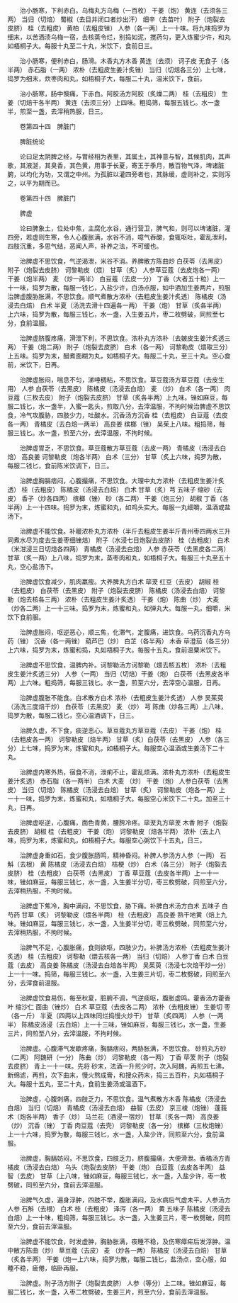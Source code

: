 <!-- { "loadSidebar": true } -->
　　治小肠寒，下利赤白。乌梅丸方乌梅（一百枚） 干姜（炮） 黄连（去须各三两） 当归（切焙） 蜀椒（去目并闭口者炒出汗） 细辛（去苗叶） 附子（炮裂去皮脐） 桂（去粗皮） 黄柏（去粗皮锉） 人参（各一两）上一十味。将九味捣罗为细末，以苦酒渍乌梅一宿，去核蒸令烂，别捣如泥，搅药匀，更入炼蜜少许，和丸如梧桐子大。每服十丸至二十丸，米饮下，食前日三。

　　治小肠寒，便利赤白，肠滑。木香丸方木香 黄连（去须） 诃子皮 无食子（各半两） 赤石脂（一两） 浓朴（去粗皮生姜汁炙锉） 当归（切焙各三分）上七味，捣罗为细末，炊枣肉和丸，如梧桐子大，每服二十丸，温米饮下，食前。

　　治小肠寒，肠中懊痛，下赤白。阿胶汤方阿胶（炙燥二两） 桂（去粗皮） 生姜（切焙干各半两） 黄连（去须三分）上四味。粗捣筛，每服五钱匕。水一盏半，煎至一盏，去滓稍热服，日三。

　　卷第四十四　脾脏门

　　脾脏统论

　　论曰足太阴脾之经，与胃经相为表里，其属土，其神意与智，其候肌肉，其声歌，其液涎，其臭香，其色黄，用事于长夏，寄王于季月，散百物气泽，埤诸脏腑，以均化为功，又谓之中州。为孤脏以灌四旁者也，其脉缓，虚则补之，实则泻之，以平为期而已。

　　卷第四十四　脾脏门

　　脾虚

　　论曰脾象土，位处中焦，主腐化水谷，通行营卫，脾气和，则可以埤诸脏，灌四旁，若虚则生寒，令人心腹胀满，水谷不消，噫气吞酸，食辄呕吐，霍乱泄利，四肢沉重，多思气结，恶闻人声，补养之法，不可缓也。

　　治脾虚不思饮食，气逆渴泄，米谷不消。养脾散方陈曲炒 白茯苓（去黑皮） 附子（炮裂去皮脐） 诃黎勒皮（煨） 甘草（炙） 人参草豆蔻（去皮炮各一两） 干姜（炮半两） 麦 （炒一两半） 白豆蔻（去皮一分） 丁香（大者五十粒）上一十一味，捣罗为散，每服一钱匕，入盐少许，白汤点服，如中酒加生姜两片，煎服治脾虚腹胁胀满，不思饮食。顺气煮散方浓朴（去粗皮生姜汁炙透） 陈橘皮（汤浸去白焙） 白术 半夏（汤洗去滑十四遍各一两） 干姜（炮） 甘草（炙各半两）上六味，捣罗为散，每服三钱匕，水一盏，入生姜五片，枣二枚劈破，同煎至七分，食前温服。

　　治脾虚脐腹疼痛，滑泄下利，不思饮食。浓朴丸方浓朴（去皴皮生姜汁炙透三两） 干姜（炮二两） 附子（炮裂去皮脐） 白术（各一两） 诃黎勒皮（煨取三分）上五味。捣罗为末，醋煮面糊为丸，如梧桐子大。每服二十丸，至三十丸。空心食前，米饮下，日再。

　　治脾虚胀闷，喘息不匀，涕唾稠粘，不思饮食。草豆蔻汤方草豆蔻（去皮生用） 人参 白茯苓（去黑皮） 陈橘皮（汤浸去白焙） 麦 （炒） 白术（各一两） 肉豆蔻（三枚去皮） 附子（炮裂去皮脐） 甘草（炙各半两）上九味。锉如麻豆，每服二钱匕，水一盏半，入蜜一匙头，煎取八分，去滓温服，不拘时候治脾虚不思饮食，冷气攻腹胁，四肢少力，吐酸水。沉香汤方沉香 桂（去粗皮） 白豆蔻（去皮各一两） 青橘皮（去白焙一两半） 高良姜 槟榔（锉） 吴茱上八味。粗捣筛，每服三钱匕。水一盏，煎至六分，去滓温服，不拘时候。

　　治脾虚胃乏，不思饮食。草豆蔻散方草豆蔻（去皮一两） 青橘皮（汤浸去白焙） 高良姜 诃黎勒皮（炮各半两） 白术（三分） 甘草（炙上六味，捣罗为散，每服二钱匕，食前陈米饮调下，日三。

　　治脾虚胸膈痞闷，心腹撮痛，不思饮食。大理中丸方浓朴（去粗皮生姜汁炙透） 桂（去粗皮） 陈橘皮（汤浸去白焙） 白术 甘草（炙）芎 五味子 缩砂（去皮） 香子（炒各四两） 槟榔（锉） 砂（各二两） 干姜（炮三分） 胡椒 丁香（各半两）上一十四味。捣罗为末，炼蜜和丸，如鸡头实大。每服一丸细嚼，温酒或盐汤下。

　　治脾虚不能饮食。补暖浓朴丸方浓朴（半斤去粗皮生姜半斤青州枣四两水三升同煮水尽为度去生姜枣细锉焙） 附子（水浸七日炮裂去皮脐） 桂（去粗皮） 白术（米泔浸三日切焙各四两） 青橘皮（汤浸去白焙） 人参 赤茯苓（去黑皮各二两） 甘草（炙一两）上八味，捣罗为末，蒸枣肉和丸，如梧桐子大。每服三十丸至五十丸，空心盐汤下。

　　治脾虚饮食减少，肌肉羸瘦。大养脾丸方白术 荜茇 红豆（去皮） 胡椒 桂（去粗皮） 白茯苓（去黑皮） 附子（炮裂去皮脐） 陈橘皮（汤浸去白焙） 诃黎勒（炮去核各三两） 浓朴（去粗皮生姜汁炙透） 干姜（炮） 陈曲（炒） 大麦 （炒各二两）上一十三味。捣罗为末，炼蜜和丸，如弹丸大。每服一丸，细嚼，米饮下食前服。

　　治脾虚胀闷，呕逆恶心，顺三焦，化滞气，定腹痛，进饮食。乌药沉香丸方乌药（锉） 沉香（各一两锉） 葫芦巴（炒） 白芷（各半两） 木香 荜澄茄（各三分）上六味，捣罗为末，炼蜜和捣，丸如梧桐子大。每服十五丸，食前温粟米饮下。

　　治脾虚不思饮食，温脾内补。诃黎勒汤方诃黎勒（煨去核五枚） 浓朴（去粗皮生姜汁炙透三分） 人参（一两） 当归（切焙）干姜（炮） 白茯苓（去黑皮各半两）上六味。粗捣筛，每服三钱匕。水一盏，煎至六分，去滓空心温服，日再。

　　治脾虚腹胀不能食。白术散方白术 浓朴（去粗皮生姜汁炙透） 人参 吴茱萸（汤洗三度焙干炒） 白茯苓（去黑皮） 麦 （炒） 芎 陈曲（炒各三两）上八味，捣罗为散，每服二钱匕，空心温酒调下，日三。

　　治脾久虚，不下食，痰逆恶心。草豆蔻丸方草豆蔻（去皮） 干姜（炮） 桂（去粗皮各一两） 诃黎勒皮（焙半两） 甘草（炙）白茯苓（去黑皮） 人参（各三分）上七味，捣罗为末，炼蜜和丸，如梧桐子大。每服空心温酒或生姜汤下二十丸。

　　治脾虚内寒外热，宿食不消，泄痢不止，霍乱烦满。浓朴丸方浓朴（去粗皮生姜汁炙透） 赤石脂（各一两半） 白术 大麦 （炒） 干姜（炮） 人参白茯苓（去黑皮） 当归（切焙） 陈橘皮（汤浸去白焙） 甘草（炙） 诃黎勒皮（炮各一两）上一十一味，捣罗为末，炼蜜和丸，如梧桐子大。每服空心米饮下二十丸，加至三十丸，日再。

　　治脾虚呕逆，心腹痛，面色青黄，腰胯冷疼。荜茇丸方荜茇 木香 附子（炮裂去皮脐） 胡椒 桂（去粗皮） 干姜（炮） 诃黎勒皮（焙各半两） 浓朴（去上八味，捣罗为末，炼蜜和丸，如梧桐子大。每服空心粥饮下十五丸，日三。

　　治脾虚身重如石，食少腹胀肠鸣，精神昏闷。补脾人参汤方人参（一两） 石斛（去根） 黄 陈橘皮（汤浸去白焙） 桔梗（炒） 白术（各三分） 附子（炮裂去皮脐） 桂（去粗皮） 白茯苓（去黑皮） 丁香 草豆蔻（去皮各半两）上一十一味，锉如麻豆，每服三钱匕，水一盏，入生姜半分切，枣三枚劈破，同煎至六分，去滓稍热服，不拘时候。

　　治脾虚下焦冷，胸中满闷，不思饮食，胁下痛。补脾白术汤方白术 五味子 白芍药 甘草（炙） 诃黎勒皮（煨各半两） 桂（去粗皮） 高良姜 熟干地黄（焙上九味。锉如麻豆，每服三钱匕，水一盏，入生姜半分切，枣三枚劈破，同煎至六分，去滓稍热服，不拘时候。

　　治脾气不足，心腹胀痛，食则欲呕，四肢少力。补脾汤方浓朴（去粗皮生姜汁炙透） 桂（去粗皮） 诃黎勒（煨去核各一两） 当归（切焙） 人参丁香 白术 白豆蔻（去皮） 高良姜 陈橘皮（汤浸去白焙各半两） 吴茱萸（汤浸七次焙干炒一分）上一十一味。捣筛，每服三钱匕。水一盏，入生姜三片切，枣二枚劈破，同煎至六分，去滓食前温服。

　　治脾虚饮食易伤，每至秋夏，脏腑不调，气逆痰呕，腹胀虚鸣。藿香汤方藿香叶 缩沙仁 面曲（锉炒） 白术 草豆蔻（去皮各二两） 浓朴（去粗皮锉） 生姜切 枣（各一斤） 半夏（四两以上四味同烂捣慢火炒干） 甘草（炙四两） 人参（一两半） 陈橘皮汤浸（去白焙）上一十三味，锉如麻豆，每服三钱匕，水一盏，生姜三片，同煎至八分，去滓温服，不拘时候。

　　治脾虚。心腹滞气发歇疼痛，胸膈痞闷，两胁胀满，不思饮食。 砂煎丸方砂（二两） 阿魏研（一分） 陈曲（炒） 诃黎勒皮（各一两） 丁香 荜茇 附子（炮裂去皮脐） 青上一十一味。先将 砂末，法酒一升煎少时，次入阿魏，再煎五七沸，新绵滤，再煎，次下曲末，慢火熬成膏，和搜众药末，捣三五百杵，丸如梧桐子大。每服十五丸，至二十丸，食前生姜汤或温酒下。

　　治脾虚，心腹刺痛，四肢乏力，不思饮食。温气煮散方木香 陈橘皮（汤浸去白焙） 当归（切焙） 青橘皮（汤浸去白焙） 益智（去皮） 京三棱（炮锉） 蓬莪术（炮各半两） 香子（炒） 马兰花（酒浸一宿炒） 甘草（炙各一两） 高良姜（炒） 沉香（锉） 丁香 肉豆蔻（去壳） 诃黎勒皮（各一分） 槟榔（三枚炮锉）上一十六味，捣罗为散，每服三钱匕，水一盏，入盐少许，同煎至六分，食前温服。

　　治脾虚，胸膈妨闷，不思饮食，四肢乏力，脐腹撮痛，大便滑泄。香橘汤方青橘皮（汤浸去白焙） 乌头（炮裂去皮脐） 干姜（炮） 白豆蔻（去皮各半两） 益智（去皮） 甘草（上八味，锉如麻豆，每服三钱匕，水一盏，入盐少许，枣一枚劈破，同煎至六分，食前去滓温服。

　　治脾气久虚，遍身浮肿，四肢不举，腹胀满闷，及水病后气虚未平。人参汤方人参 石斛（去根） 白术 桂（去粗皮） 泽泻（各一两） 黄 五味子 陈橘皮（汤浸去白焙）上一十味，粗捣筛，每服三钱匕。水一盏，入生姜三片，枣一枚劈破，同煎至六分，食前去滓温服。

　　治脾虚不能饮食，时发虚肿，胸胁胀满，夜睡不稳，及伤寒瘴疟后发浮肿。温中散方陈曲（炒） 草豆蔻（去皮） 麦 （炒各一两） 陈橘皮（汤浸去白焙） 甘草（炙各半两） 干姜（炮一上六味，捣罗为散，每服二钱匕，盐汤点，空心服，如睡不稳，疲倦，临卧再服。

　　治脾虚。附子汤方附子（炮裂去皮脐） 人参（等分）上二味。锉如麻豆，每服二钱匕，水一盏，入枣二枚劈破，生姜三片，煎至六分，食前去滓温服。

